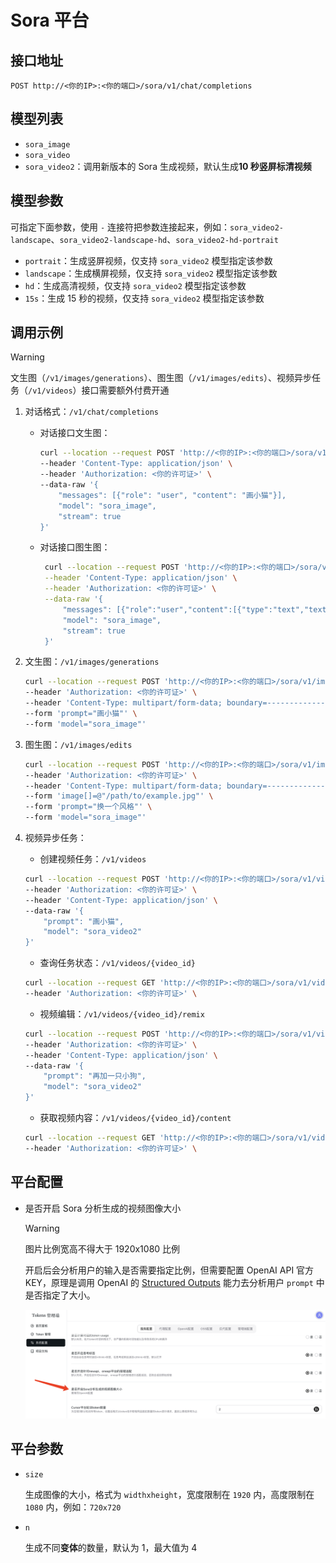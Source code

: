 # Sora 平台

## 接口地址

```curl
POST http://<你的IP>:<你的端口>/sora/v1/chat/completions
```

## 模型列表

- `sora_image`
- `sora_video`
- `sora_video2`：调用新版本的 Sora 生成视频，默认生成**10 秒竖屏标清视频**

## 模型参数

可指定下面参数，使用 `-` 连接符把参数连接起来，例如：`sora_video2-landscape`、`sora_video2-landscape-hd`、`sora_video2-hd-portrait`

- `portrait`：生成竖屏视频，仅支持 `sora_video2` 模型指定该参数
- `landscape`：生成横屏视频，仅支持 `sora_video2` 模型指定该参数
- `hd`：生成高清视频，仅支持 `sora_video2` 模型指定该参数
- `15s`：生成 15 秒的视频，仅支持 `sora_video2` 模型指定该参数

## 调用示例

> [!WARNING]
>
> 文生图（`/v1/images/generations`）、图生图（`/v1/images/edits`）、视频异步任务（`/v1/videos`）接口需要额外付费开通

1. 对话格式：`/v1/chat/completions`

   - 对话接口文生图：

     ```bash
     curl --location --request POST 'http://<你的IP>:<你的端口>/sora/v1/chat/completions' \
     --header 'Content-Type: application/json' \
     --header 'Authorization: <你的许可证>' \
     --data-raw '{
         "messages": [{"role": "user", "content": "画小猫"}],
         "model": "sora_image",
         "stream": true
     }'
     ```

   - 对话接口图生图：

     ```bash
      curl --location --request POST 'http://<你的IP>:<你的端口>/sora/v1/chat/completions' \
      --header 'Content-Type: application/json' \
      --header 'Authorization: <你的许可证>' \
      --data-raw '{
          "messages": [{"role":"user","content":[{"type":"text","text":"根据图片换个风格"},{"type":"image_url","image_url":{"url":"url或者base64"}}]}],
          "model": "sora_image",
          "stream": true
      }'
     ```

2. 文生图：`/v1/images/generations`

   ```bash
   curl --location --request POST 'http://<你的IP>:<你的端口>/sora/v1/images/generations' \
   --header 'Authorization: <你的许可证>' \
   --header 'Content-Type: multipart/form-data; boundary=--------------------------961278614886800824879278' \
   --form 'prompt="画小猫"' \
   --form 'model="sora_image"'
   ```

3. 图生图：`/v1/images/edits`

   ```bash
   curl --location --request POST 'http://<你的IP>:<你的端口>/sora/v1/images/edits' \
   --header 'Authorization: <你的许可证>' \
   --header 'Content-Type: multipart/form-data; boundary=--------------------------961278614886800824879278' \
   --form 'image[]=@"/path/to/example.jpg"' \
   --form 'prompt="换一个风格"' \
   --form 'model="sora_image"'
   ```

4. 视频异步任务：

   - 创建视频任务：`/v1/videos`

   ```bash
   curl --location --request POST 'http://<你的IP>:<你的端口>/sora/v1/videos' \
   --header 'Authorization: <你的许可证>' \
   --header 'Content-Type: application/json' \
   --data-raw '{
       "prompt": "画小猫",
       "model": "sora_video2"
   }'
   ```

   - 查询任务状态：`/v1/videos/{video_id}`

   ```bash
   curl --location --request GET 'http://<你的IP>:<你的端口>/sora/v1/videos/{video_id}' \
   --header 'Authorization: <你的许可证>' \
   ```

   - 视频编辑：`/v1/videos/{video_id}/remix`

   ```bash
   curl --location --request POST 'http://<你的IP>:<你的端口>/sora/v1/videos/{video_id}/remix' \
   --header 'Authorization: <你的许可证>' \
   --header 'Content-Type: application/json' \
   --data-raw '{
       "prompt": "再加一只小狗",
       "model": "sora_video2"
   }'
   ```

   - 获取视频内容：`/v1/videos/{video_id}/content`

   ```bash
   curl --location --request GET 'http://<你的IP>:<你的端口>/sora/v1/videos/{video_id}/content' \
   --header 'Authorization: <你的许可证>' \
   ```

## 平台配置

- 是否开启 Sora 分析生成的视频图像大小

  > [!WARNING]
  > 图片比例宽高不得大于 1920x1080 比例

  开启后会分析用户的输入是否需要指定比例，但需要配置 OpenAI API 官方 KEY，原理是调用 OpenAI 的 [Structured Outputs](https://platform.openai.com/docs/guides/structured-outputs?api-mode=chat) 能力去分析用户 `prompt` 中是否指定了大小。

  ![WechatIMG401.jpg](/WechatIMG401.jpg)

## 平台参数

- `size`

  生成图像的大小，格式为 `widthxheight`，宽度限制在 `1920` 内，高度限制在 `1080` 内，例如：`720x720`

- `n`

  生成不同**变体**的数量，默认为 1，最大值为 4
